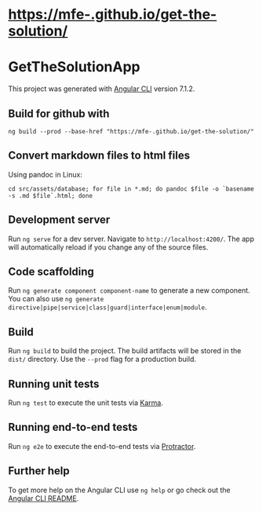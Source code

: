 # [https://mfe-.github.io/get-the-solution/](https://mfe-.github.io/get-the-solution/)

# GetTheSolutionApp

This project was generated with [Angular CLI](https://github.com/angular/angular-cli) version 7.1.2.

## Build for github with

`ng build --prod --base-href "https://mfe-.github.io/get-the-solution/"`

## Convert markdown files to html files
Using pandoc in Linux: 

	cd src/assets/database; for file in *.md; do pandoc $file -o `basename -s .md $file`.html; done

## Development server

Run `ng serve` for a dev server. Navigate to `http://localhost:4200/`. The app will automatically reload if you change any of the source files.

## Code scaffolding

Run `ng generate component component-name` to generate a new component. You can also use `ng generate directive|pipe|service|class|guard|interface|enum|module`.

## Build

Run `ng build` to build the project. The build artifacts will be stored in the `dist/` directory. Use the `--prod` flag for a production build.

## Running unit tests

Run `ng test` to execute the unit tests via [Karma](https://karma-runner.github.io).

## Running end-to-end tests

Run `ng e2e` to execute the end-to-end tests via [Protractor](http://www.protractortest.org/).

## Further help

To get more help on the Angular CLI use `ng help` or go check out the [Angular CLI README](https://github.com/angular/angular-cli/blob/master/README.md).
